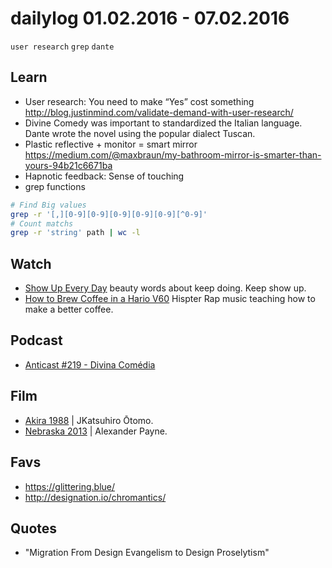 # dailylog 01.02.2016 - 07.02.2016

`user research` `grep` `dante`

## Learn

- User research: You need to make “Yes” cost something http://blog.justinmind.com/validate-demand-with-user-research/
- Divine Comedy was important to standardized the Italian language. Dante wrote the novel using the popular dialect Tuscan.
- Plastic reflective + monitor = smart mirror https://medium.com/@maxbraun/my-bathroom-mirror-is-smarter-than-yours-94b21c6671ba
- Hapnotic feedback: Sense of touching
- grep functions
```sh
# Find Big values
grep -r '[,][0-9][0-9][0-9][0-9][0-9][^0-9]'
# Count matchs
grep -r 'string' path | wc -l
``` 

## Watch

- [Show Up Every Day](https://www.youtube.com/watch?v=5TKb8RDVR_4) beauty words about keep doing. Keep show up.
- [How to Brew Coffee in a Hario V60](https://www.youtube.com/watch?v=fl8hPfs3o8c) Hispter Rap music teaching how to make a better coffee.

## Podcast

- [Anticast #219 - Divina Comédia](http://www.b9.com.br/62948/podcasts/anticast/anticast-219-divina-comedia/)

## Film

- [Akira 1988](http://letterboxd.com/film/akira/) | JKatsuhiro Ōtomo. 
- [Nebraska 2013](http://letterboxd.com/film/nebraska/) | Alexander Payne. 

## Favs

- https://glittering.blue/
- http://designation.io/chromantics/

## Quotes

- "Migration From Design Evangelism to Design Proselytism"
